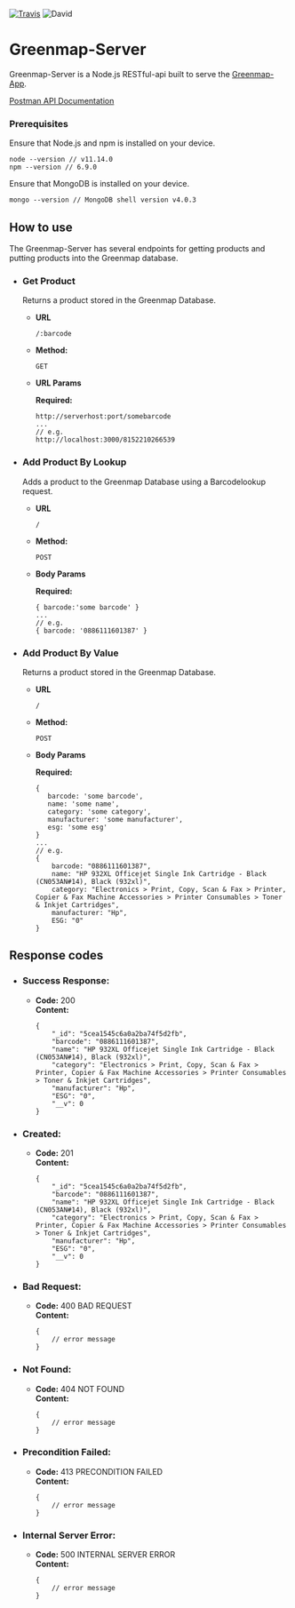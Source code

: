 [![Travis](https://travis-ci.com/reisman-internship-2019-greenmap/GreenMap-server.svg?branch=master)](https://travis-ci.com/reisman-internship-2019-greenmap/GreenMap-server)
![David](https://david-dm.org/reisman-internship-2019-greenmap/GreenMap-server.svg)

# Greenmap-Server

Greenmap-Server is a Node.js RESTful-api built to serve the [Greenmap-App](https://github.com/reisman-internship-2019-greenmap/GreenMap-app). 

[Postman API Documentation](https://documenter.getpostman.com/view/3989380/SVYqNe4f?version=latest#deeeef3a-93dd-450f-856f-c725ab237da5)

### Prerequisites

Ensure that Node.js and npm is installed on your device.

```
node --version // v11.14.0
npm --version // 6.9.0
```

Ensure that MongoDB is installed on your device.
```
mongo --version // MongoDB shell version v4.0.3
```

**How to use**
----

The Greenmap-Server has several endpoints for getting products and putting products into the Greenmap database. 



* ### Get Product

  Returns a product stored in the Greenmap Database.
    
    * **URL**
    
      `/:barcode`
    
    * **Method:**
    
      `GET`
      
    *  **URL Params**
    
       **Required:**
     
       ```
       http://serverhost:port/somebarcode
       ... 
       // e.g.
       http://localhost:3000/8152210266539
       ```
   
* ### Add Product By Lookup

  Adds a product to the Greenmap Database using a Barcodelookup request.
    
    * **URL**
    
      `/`
    
    * **Method:**
    
      `POST`
      
    *  **Body Params**
    
       **Required:**
     
       ```
       { barcode:'some barcode' }
       ... 
       // e.g.
       { barcode: '0886111601387' }
       ```
   
* ### Add Product By Value

    Returns a product stored in the Greenmap Database.
    
    * **URL**
    
      `/`
    
    * **Method:**
    
      `POST`
      
    *  **Body Params**
    
       **Required:**
     
       ```
       { 
          barcode: 'some barcode',
          name: 'some name',
          category: 'some category',
          manufacturer: 'some manufacturer',
          esg: 'some esg'
       }
       ... 
       // e.g.
       {
           barcode: "0886111601387",
           name: "HP 932XL Officejet Single Ink Cartridge - Black (CN053AN#14), Black (932xl)",
           category: "Electronics > Print, Copy, Scan & Fax > Printer, Copier & Fax Machine Accessories > Printer Consumables > Toner & Inkjet Cartridges",
           manufacturer: "Hp",
           ESG: "0"
       }
       ```
   
**Response codes**
----        

* ### Success Response:

  * **Code:** 200 <br />
    **Content:** 
    ```
    {
        "_id": "5cea1545c6a0a2ba74f5d2fb",
        "barcode": "0886111601387",
        "name": "HP 932XL Officejet Single Ink Cartridge - Black (CN053AN#14), Black (932xl)",
        "category": "Electronics > Print, Copy, Scan & Fax > Printer, Copier & Fax Machine Accessories > Printer Consumables > Toner & Inkjet Cartridges",
        "manufacturer": "Hp",
        "ESG": "0",
        "__v": 0
    }
    ```  
    
* ### Created:

  * **Code:** 201 <br />
    **Content:** 
    ```
    {
        "_id": "5cea1545c6a0a2ba74f5d2fb",
        "barcode": "0886111601387",
        "name": "HP 932XL Officejet Single Ink Cartridge - Black (CN053AN#14), Black (932xl)",
        "category": "Electronics > Print, Copy, Scan & Fax > Printer, Copier & Fax Machine Accessories > Printer Consumables > Toner & Inkjet Cartridges",
        "manufacturer": "Hp",
        "ESG": "0",
        "__v": 0
    }
    ```
          
* ### Bad Request:

  * **Code:** 400 BAD REQUEST <br />
    **Content:** 
    ```
    {
        // error message
    }
    ```
      
* ### Not Found:

  * **Code:** 404 NOT FOUND <br />
    **Content:** 
    ```
    {
        // error message
    }
    ```
        
* ### Precondition Failed:

  * **Code:** 413 PRECONDITION FAILED <br />
    **Content:** 
    ```
    {
        // error message
    }
    ```
    
* ### Internal Server Error:

  * **Code:** 500 INTERNAL SERVER ERROR <br />
    **Content:** 
    ```
    {
        // error message
    }
    ```  
